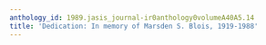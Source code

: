 ```yaml
---
anthology_id: 1989.jasis_journal-ir0anthology0volumeA40A5.14
title: 'Dedication: In memory of Marsden S. Blois, 1919-1988'
---
```

